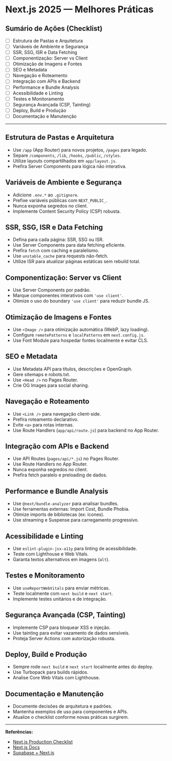 # Next.js 2025 — Melhores Práticas

## Sumário de Ações (Checklist)

- [ ] Estrutura de Pastas e Arquitetura
- [ ] Variáveis de Ambiente e Segurança
- [ ] SSR, SSG, ISR e Data Fetching
- [ ] Componentização: Server vs Client
- [ ] Otimização de Imagens e Fontes
- [ ] SEO e Metadata
- [ ] Navegação e Roteamento
- [ ] Integração com APIs e Backend
- [ ] Performance e Bundle Analysis
- [ ] Acessibilidade e Linting
- [ ] Testes e Monitoramento
- [ ] Segurança Avançada (CSP, Tainting)
- [ ] Deploy, Build e Produção
- [ ] Documentação e Manutenção

---

## Estrutura de Pastas e Arquitetura
- Use `/app` (App Router) para novos projetos, `/pages` para legado.
- Separe `/components`, `/lib`, `/hooks`, `/public`, `/styles`.
- Utilize layouts compartilhados em `app/layout.js`.
- Prefira Server Components para lógica não interativa.

## Variáveis de Ambiente e Segurança
- Adicione `.env.*` ao `.gitignore`.
- Prefixe variáveis públicas com `NEXT_PUBLIC_`.
- Nunca exponha segredos no client.
- Implemente Content Security Policy (CSP) robusta.

## SSR, SSG, ISR e Data Fetching
- Defina para cada página: SSR, SSG ou ISR.
- Use Server Components para data fetching eficiente.
- Prefira `fetch` com caching e paralelismo.
- Use `unstable_cache` para requests não-fetch.
- Utilize ISR para atualizar páginas estáticas sem rebuild total.

## Componentização: Server vs Client
- Use Server Components por padrão.
- Marque componentes interativos com `'use client'`.
- Otimize o uso do boundary `'use client'` para reduzir bundle JS.

## Otimização de Imagens e Fontes
- Use `<Image />` para otimização automática (WebP, lazy loading).
- Configure `remotePatterns` e `localPatterns` em `next.config.js`.
- Use Font Module para hospedar fontes localmente e evitar CLS.

## SEO e Metadata
- Use Metadata API para títulos, descrições e OpenGraph.
- Gere sitemaps e robots.txt.
- Use `<Head />` no Pages Router.
- Crie OG Images para social sharing.

## Navegação e Roteamento
- Use `<Link />` para navegação client-side.
- Prefira roteamento declarativo.
- Evite `<a>` para rotas internas.
- Use Route Handlers (`app/api/route.js`) para backend no App Router.

## Integração com APIs e Backend
- Use API Routes (`pages/api/*.js`) no Pages Router.
- Use Route Handlers no App Router.
- Nunca exponha segredos no client.
- Prefira fetch paralelo e preloading de dados.

## Performance e Bundle Analysis
- Use `@next/bundle-analyzer` para analisar bundles.
- Use ferramentas externas: Import Cost, Bundle Phobia.
- Otimize imports de bibliotecas (ex: ícones).
- Use streaming e Suspense para carregamento progressivo.

## Acessibilidade e Linting
- Use `eslint-plugin-jsx-a11y` para linting de acessibilidade.
- Teste com Lighthouse e Web Vitals.
- Garanta textos alternativos em imagens (`alt`).

## Testes e Monitoramento
- Use `useReportWebVitals` para enviar métricas.
- Teste localmente com `next build` e `next start`.
- Implemente testes unitários e de integração.

## Segurança Avançada (CSP, Tainting)
- Implemente CSP para bloquear XSS e injeção.
- Use tainting para evitar vazamento de dados sensíveis.
- Proteja Server Actions com autorização robusta.

## Deploy, Build e Produção
- Sempre rode `next build` e `next start` localmente antes do deploy.
- Use Turbopack para builds rápidos.
- Analise Core Web Vitals com Lighthouse.

## Documentação e Manutenção
- Documente decisões de arquitetura e padrões.
- Mantenha exemplos de uso para componentes e APIs.
- Atualize o checklist conforme novas práticas surgirem.

---

**Referências:**
- [Next.js Production Checklist](https://nextjs.org/docs/app/building-your-application/production-checklist)
- [Next.js Docs](https://nextjs.org/docs)
- [Supabase + Next.js](https://supabase.com/docs/guides/with-nextjs) 